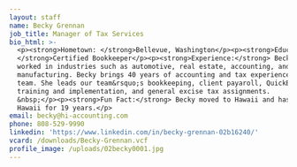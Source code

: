 ```yaml
---
layout: staff
name: Becky Grennan
job_title: Manager of Tax Services
bio_html: >-
  <p><strong>Hometown: </strong>Bellevue, Washington</p><p><strong>Education:
  </strong>Certified Bookkeeper</p><p><strong>Experience:</strong> Becky has
  worked in industries such as automotive, real estate, accounting, and
  manufacturing. Becky brings 40 years of accounting and tax experience to the
  team. She leads our team&rsquo;s bookkeeping, client payaroll, QuickBooks
  training and implementation, and general excise tax assignments.
  &nbsp;</p><p><strong>Fun Fact:</strong> Becky moved to Hawaii and has lived in
  Hawaii for 19 years.</p>
email: becky@hi-accounting.com
phone: 808-529-9990
linkedin: 'https://www.linkedin.com/in/becky-grennan-02b16240/'
vcard: /downloads/Becky-Grennan.vcf
profile_image: /uploads/02becky0001.jpg
---
```


